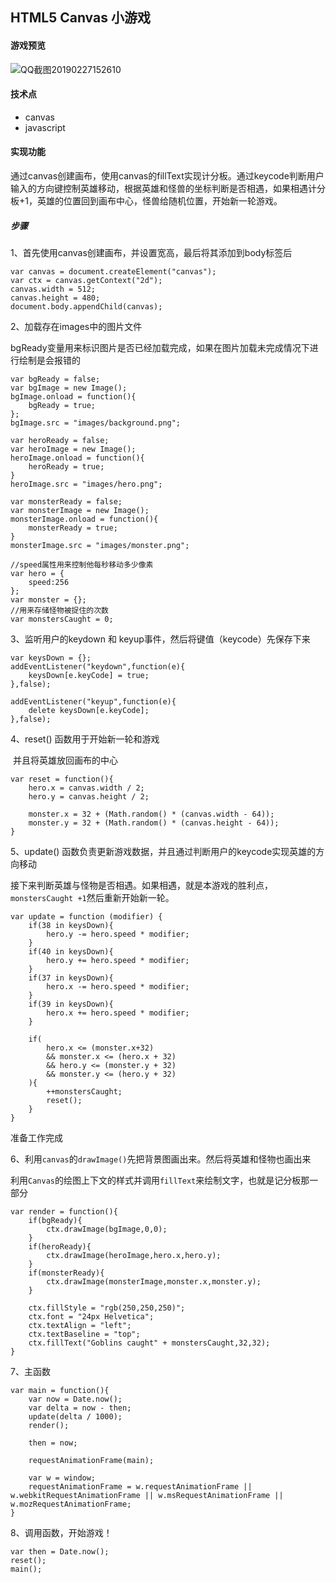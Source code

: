 ##  HTML5 Canvas 小游戏

####  游戏预览

![QQ截图20190227152610](C:\Users\Administrator\Desktop\前端面试作品\canvas\games\images\QQ截图20190227152610.png)

#### 技术点

+ canvas
+ javascript

####  实现功能

通过canvas创建画布，使用canvas的fillText实现计分板。通过keycode判断用户输入的方向键控制英雄移动，根据英雄和怪兽的坐标判断是否相遇，如果相遇计分板+1，英雄的位置回到画布中心，怪兽给随机位置，开始新一轮游戏。

##### 步骤

1、首先使用canvas创建画布，并设置宽高，最后将其添加到body标签后

```
var canvas = document.createElement("canvas");
var ctx = canvas.getContext("2d");
canvas.width = 512;
canvas.height = 480;
document.body.appendChild(canvas);
```

2、加载存在images中的图片文件

​      bgReady变量用来标识图片是否已经加载完成，如果在图片加载未完成情况下进行绘制是会报错的

```
var bgReady = false;
var bgImage = new Image();
bgImage.onload = function(){
    bgReady = true;
};
bgImage.src = "images/background.png";

var heroReady = false;
var heroImage = new Image();
heroImage.onload = function(){
    heroReady = true;
}
heroImage.src = "images/hero.png";

var monsterReady = false;
var monsterImage = new Image();
monsterImage.onload = function(){
    monsterReady = true;
}
monsterImage.src = "images/monster.png";

//speed属性用来控制他每秒移动多少像素
var hero = {
    speed:256
};
var monster = {};
//用来存储怪物被捉住的次数
var monstersCaught = 0;
```

3、监听用户的keydown 和 keyup事件，然后将键值（keycode）先保存下来

```
var keysDown = {};
addEventListener("keydown",function(e){
    keysDown[e.keyCode] = true;
},false);

addEventListener("keyup",function(e){
    delete keysDown[e.keyCode];
},false);
```

4、reset() 函数用于开始新一轮和游戏

​      并且将英雄放回画布的中心

```
var reset = function(){
    hero.x = canvas.width / 2;
    hero.y = canvas.height / 2;

    monster.x = 32 + (Math.random() * (canvas.width - 64));
    monster.y = 32 + (Math.random() * (canvas.height - 64));
}
```

5、update() 函数负责更新游戏数据，并且通过判断用户的keycode实现英雄的方向移动

​     接下来判断英雄与怪物是否相遇。如果相遇，就是本游戏的胜利点，`monstersCaught +1`然后重新开始新一轮。

```
var update = function (modifier) {
    if(38 in keysDown){
        hero.y -= hero.speed * modifier;
    }
    if(40 in keysDown){
        hero.y += hero.speed * modifier;
    }
    if(37 in keysDown){
        hero.x -= hero.speed * modifier;
    }
    if(39 in keysDown){
        hero.x += hero.speed * modifier;
    }

    if(
        hero.x <= (monster.x+32)
        && monster.x <= (hero.x + 32)
        && hero.y <= (monster.y + 32)
        && monster.y <= (hero.y + 32)
    ){
        ++monstersCaught;
        reset();
    }
}
```

准备工作完成

6、利用`canvas`的`drawImage()`先把背景图画出来。然后将英雄和怪物也画出来

​     利用`Canvas`的绘图上下文的样式并调用`fillText`来绘制文字，也就是记分板那一部分

```
var render = function(){
    if(bgReady){
        ctx.drawImage(bgImage,0,0);
    }
    if(heroReady){
        ctx.drawImage(heroImage,hero.x,hero.y);
    }
    if(monsterReady){
        ctx.drawImage(monsterImage,monster.x,monster.y);
    }

    ctx.fillStyle = "rgb(250,250,250)";
    ctx.font = "24px Helvetica";
    ctx.textAlign = "left";
    ctx.textBaseline = "top";
    ctx.fillText("Goblins caught" + monstersCaught,32,32);
}
```

7、主函数

```
var main = function(){
    var now = Date.now();
    var delta = now - then;
    update(delta / 1000);
    render();

    then = now;

    requestAnimationFrame(main);

    var w = window;
    requestAnimationFrame = w.requestAnimationFrame || w.webkitRequestAnimationFrame || w.msRequestAnimationFrame || w.mozRequestAnimationFrame;
}

```

8、调用函数，开始游戏！

```
var then = Date.now();
reset();
main();
```

